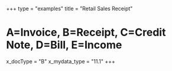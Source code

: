 +++
type = "examples"
title = "Retail Sales Receipt"
# A=Invoice, B=Receipt, C=Credit Note, D=Bill, E=Income
x_docType = "B"
x_mydata_type = "11.1"
+++
